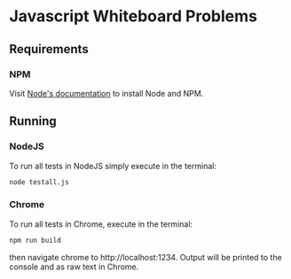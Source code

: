 # Javascript Whiteboard Problems

## Requirements

### NPM

Visit [Node's documentation](https://docs.npmjs.com/getting-started/installing-node) to install Node and NPM.

## Running

### NodeJS

To run all tests in NodeJS simply execute in the terminal:
```bash
node testall.js
```

### Chrome

To run all tests in Chrome, execute in the terminal:
```bash
npm run build
```
then navigate chrome to http://localhost:1234. Output will be printed to the console and as raw text in Chrome.
